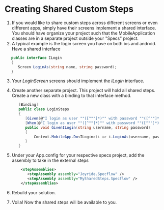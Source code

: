 # Creating Shared Custom Steps

1. If you would like to share custom steps across different screens or even different apps, simply have their screens implement a shared interface.  You should have organize your project such that the MobileApplication classes are in a separate project outside your "Specs" project.  
2.  A typical example is the login screen you have on both ios and android.  Have a shared interface 

   ```csharp
      public interface ILogin
      {
         Screen LoginAs(string name, string password);
      }
   ```
3. Your *LoginScreen* screens should implement the *ILogin* interface.
4. Create another separate project.  This project will hold all shared steps.  Create a new class with a binding to that interface method.

   ```csharp
      [Binding]
      public class LoginSteps
      {  
         [Given(@"I login as user ""([^""]*)"" with password ""([^""]*)""")]
         [When(@"I login as user ""([^""]*)"" with password ""([^""]*)""")]
         public void GivenILogin(string username, string password)
         {
             Context.MobileApp.Do<ILogin>(i => i.LoginAs(username, password));
         }
      }
   ```
5. Under your App.config for your respective specs project, add the assembly to take in the external steps

   ```xml
       <stepAssemblies>
          <stepAssembly assembly="Joyride.Specflow" />
          <stepAssembly assembly="MySharedSteps.Specflow" />
       </stepAssemblies>
   ```
6. Rebuild your solution.  
7. Voila!  Now the shared steps will be available to you. 
